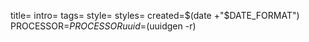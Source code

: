title=
intro=
tags=
style=
styles=
created=$(date +"$DATE_FORMAT")
PROCESSOR=$PROCESSOR
uuid=$(uuidgen -r)

